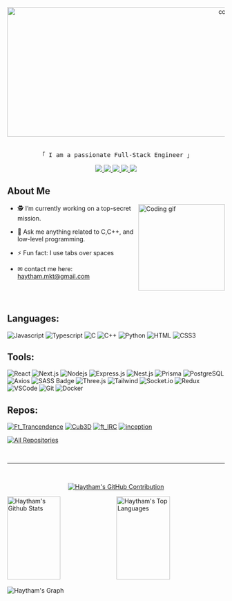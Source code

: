 <div align="center">
  <img width="1000" height="300" src="https://pbs.twimg.com/profile_banners/974996996401565696/1521292913/1500x500" alt="cover" />
</div>


<p align="center"> 
 <br/>
  <samp>
    「 I am a passionate Full-Stack Engineer 」
  </samp>
 
<p align="center">
 <a href="" target="blank">
  <img src="https://img.shields.io/badge/Website-DC143C?style=for-the-badge&logo=medium&logoColor=white" />
 </a>
 <a href="https://www.linkedin.com/in/haytham-mokhtari-2a4867112" target="_blank">
  <img src="https://img.shields.io/badge/LinkedIn-0077B5?style=for-the-badge&logo=linkedin&logoColor=white"/>
 </a>
 <a href="https://dev.to/haytham10" target="_blank">
  <img src="https://img.shields.io/badge/dev.to-0A0A0A?style=for-the-badge&logo=dev.to&logoColor=white"/>
 </a>
 <a href="https://twitter.com/haytham_mkt" target="_blank">
  <img src="https://img.shields.io/badge/Twitter-1DA1F2?style=for-the-badge&logo=twitter&logoColor=white"/>
 </a>
 <a href="https://instagram.com/_haytham._" target="_blank">
  <img src="https://img.shields.io/badge/Instagram-fe4164?style=for-the-badge&logo=instagram&logoColor=white"/>
 </a>  
</p>

## About Me

 <img align="right" height="200" src="https://media1.giphy.com/media/v1.Y2lkPTc5MGI3NjExcGhwcTcwbmZ5cm80YXg0eWY1Nmh2ZXJjNHNnc28zNmk3N3h3c2xyayZlcD12MV9pbnRlcm5hbF9naWZfYnlfaWQmY3Q9Zw/kKRmK1hUQvvgS79yB3/giphy.gif" alt="Coding gif" />

- 🕵️ I’m currently working on a top-secret mission.
- 💬 Ask me anything related to C,C++, and low-level programming.
- ⚡ Fun fact: I use tabs over spaces
- ✉ contact me here: haytham.mkt@gmail.com

  <br/>
  <br/>
## Languages:

![Javascript](https://img.shields.io/badge/Javascript-F0DB4F?style=for-the-badge&labelColor=black&logo=javascript&logoColor=F0DB4F)
![Typescript](https://img.shields.io/badge/Typescript-007acc?style=for-the-badge&labelColor=black&logo=typescript&logoColor=007acc)
![C](https://img.shields.io/badge/C-2D3748?style=for-the-badge&logo=c&logoColor=white)
![C++](https://img.shields.io/badge/C++-00599C?style=for-the-badge&logo=cplusplus&logoColor=white)
![Python](https://img.shields.io/badge/Python-3776AB?style=for-the-badge&logo=python&logoColor=white)
![HTML](https://img.shields.io/badge/HTML5-E34F26?style=for-the-badge&logo=html5&logoColor=white)
![CSS3](https://img.shields.io/badge/CSS3-1572B6?style=for-the-badge&logo=css3&logoColor=white)


## Tools:
![React](https://img.shields.io/badge/-React-61DBFB?style=for-the-badge&labelColor=black&logo=react&logoColor=61DBFB)
![Next.js](https://img.shields.io/badge/next.js-000000?style=for-the-badge&logo=nextdotjs&logoColor=white)
![Nodejs](https://img.shields.io/badge/Nodejs-3C873A?style=for-the-badge&labelColor=black&logo=node.js&logoColor=3C873A)
![Express.js](https://img.shields.io/badge/Express.js-000000?style=for-the-badge&logo=express&logoColor=white)
![Nest.js](https://img.shields.io/badge/Nest.js-E0234E?style=for-the-badge&logo=nestjs&logoColor=white)
![Prisma](https://img.shields.io/badge/Prisma-2D3748?style=for-the-badge&logo=prisma&logoColor=white)
![PostgreSQL](https://img.shields.io/badge/PostgreSQL-4169E1?style=for-the-badge&logo=postgresql&logoColor=white)
![Axios](https://img.shields.io/badge/Axios-5A29E4?style=for-the-badge&logo=axios&logoColor=white)
![SASS Badge](https://img.shields.io/badge/Sass-CC6699?style=for-the-badge&logo=sass&logoColor=white)
![Three.js](https://img.shields.io/badge/Three.js-000000?style=for-the-badge&logo=threedotjs&logoColor=white)
![Tailwind](https://img.shields.io/badge/Tailwind_CSS-092749?style=for-the-badge&logo=tailwindcss&logoColor=06B6D4&labelColor=000000)
![Socket.io](https://img.shields.io/badge/Socket.io-010101?style=for-the-badge&logo=socketdotio&logoColor=white)
![Redux](https://img.shields.io/badge/Redux-593D88?style=for-the-badge&logo=redux&logoColor=white)
![VSCode](https://img.shields.io/badge/Visual_Studio-0078d7?style=for-the-badge&logo=visual%20studio&logoColor=white)
![Git](https://img.shields.io/badge/Git-F05032?style=for-the-badge&logo=git&logoColor=white)
![Docker](https://img.shields.io/badge/Docker-2496ED?style=for-the-badge&logo=docker&logoColor=white)

## Repos:
[![Ft_Trancendence](https://github-readme-stats.vercel.app/api/pin/?username=haytham10&repo=Ft_Trancendence&border_color=7F3FBF&bg_color=0D1117&title_color=C9D1D9&text_color=8B949E&icon_color=7F3FBF)](https://github.com/haytham10/Ft_Trancendence)
[![Cub3D](https://github-readme-stats.vercel.app/api/pin/?username=haytham10&repo=Cub3D&border_color=7F3FBF&bg_color=0D1117&title_color=C9D1D9&text_color=8B949E&icon_color=7F3FBF)](https://github.com/haytham10/Cub3D)
[![ft_IRC](https://github-readme-stats.vercel.app/api/pin/?username=haytham10&repo=ft_IRC&border_color=7F3FBF&bg_color=0D1117&title_color=C9D1D9&text_color=8B949E&icon_color=7F3FBF)](https://github.com/haytham10/ft_IRC)
[![inception](https://github-readme-stats.vercel.app/api/pin/?username=haytham10&repo=inception&border_color=7F3FBF&bg_color=0D1117&title_color=C9D1D9&text_color=8B949E&icon_color=7F3FBF)](https://github.com/haytham10/inception)


<p align="left">
  <a href="https://github.com/haytham10?tab=repositories" target="_blank"><img alt="All Repositories" title="All Repositories" src="https://img.shields.io/badge/-All%20Repos-2962FF?style=for-the-badge&logo=koding&logoColor=white"/></a>
</p>

<br/>
<hr/>
<br/>


<p align="center">
  <a href="https://github.com/haytham10">
    <img src="https://github-profile-summary-cards.vercel.app/api/cards/profile-details?username=haytham10&theme=radical" alt="Haytham's GitHub Contribution"/>
  </a>
</p>

<a> 
    <a href="https://github.com/haytham10"><img alt="Haytham's Github Stats" src="https://denvercoder1-github-readme-stats.vercel.app/api?username=haytham10&show_icons=true&count_private=true&theme=react&border_color=7F3FBF&bg_color=0D1117&title_color=F85D7F&icon_color=F8D866" height="192px" width="49.5%"/></a>
  <a href="https://github.com/haytham10"><img alt="Haytham's Top Languages" src="https://denvercoder1-github-readme-stats.vercel.app/api/top-langs/?username=haytham10&langs_count=8&layout=compact&theme=react&border_color=7F3FBF&bg_color=0D1117&title_color=F85D7F&icon_color=F8D866" height="192px" width="49.5%"/></a>
  <br/>
</a>


![Haytham's Graph](https://github-readme-activity-graph.vercel.app/graph?username=haytham10&custom_title=Al%20Siam's%20GitHub%20Activity%20Graph&bg_color=0D1117&color=7F3FBF&line=7F3FBF&point=7F3FBF&area_color=FFFFFF&title_color=FFFFFF&area=true)
